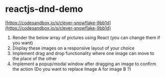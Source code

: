 # reactjs-dnd-demo
[https://codesandbox.io/s/clever-snowflake-9bb1d](https://codesandbox.io/s/clever-snowflake-9bb1d)

1) Render the below array of pictures using React (you can change them if you want)
2) Display these images on a responsive layout of your choice
3) Implement drag and drop functionality where one image can move to the place of the other
4) Implement a popup/modal window after dragging an image to confirm the action (Do you want to replace Image A for image B ?)
